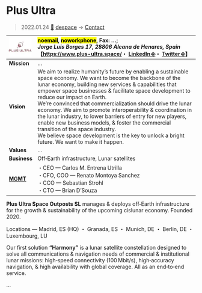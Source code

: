 # Plus Ultra
> 2022.01.24 [🚀](../../../index/index.md) [despace](../index.md) → [Contact](../contact.md)

|[![](../f/contact/p/plus_ultra_logo1_thumb.webp)](../f/contact/p/plus_ultra_logo1.webp)|<mark>noemail</mark>, <mark>noworkphone</mark>, Fax: …;<br> *Jorge Luis Borges 17, 28806 Alcana de Henares, Spain*<br> 【<https://www.plus-ultra.space/>・ [LinkedIn ⎆](https://www.linkedin.com/company/plus-ultra-space-outposts/)・ [Twitter ⎆](https://twitter.com/PlusUltraSpace)】|
|:-|:-|
|**Mission**|…|
|**Vision**|We aim to realize humanity’s future by enabling a sustainable space economy. We want to become the backbone of the lunar economy, building new services & capabilities that empower space businesses & facilitate space development to reduce our impact on Earth.<br> We’re convinced that commercialization should drive the lunar economy. We aim to promote interoperability & coordination in the lunar industry, to lower barriers of entry for new players, enable new business models, & foster the commercial transition of the space industry.<br> We believe space development is the key to unlock a bright future. We want to make it happen.|
|**Values**|…|
|**Business**|Off‑Earth infrastructure, Lunar satellites|
|**[MGMT](../mgmt.md)**|・CEO — Carlos M. Entrena Utrilla<br> ・CFO, COO — Renato Montoya Sanchez<br> ・CCO — Sebastian Strohl<br> ・CTO — Brian D’Souza|

**Plus Ultra Space Outposts SL** manages & deploys off‑Earth infrastructure for the growth & sustainability of the upcoming cislunar economy. Founded 2020.

Locations — Madrid, ES (HQ) ・ Granada, ES ・ Munich, DE ・ Berlin, DE ・ Luxembourg, LU

Our first solution **“Harmony”** is a lunar satellite constellation designed to solve all communications & navigation needs of commercial & institutional lunar missions: high‑speed connectivity (100 Mbit/s), high‑accuracy navigation, & high availability with global coverage. All as an end‑to‑end service.

<p style="page-break-after:always"> </p>

…
